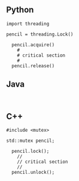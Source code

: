 

## Python
```
import threading

pencil = threading.Lock()

  pencil.acquire()
    #
    # critical section
    #
  pencil.release()

```


## Java
```


```

## C++
```
#include <mutex>

std::mutex pencil;

  pencil.lock();
    //
    // critical section
    //
  pencil.unlock();

```